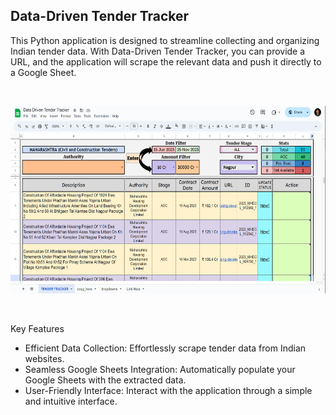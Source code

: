 ## Data-Driven Tender Tracker

This Python application is designed to streamline collecting and organizing Indian tender data. With Data-Driven Tender Tracker, you can provide a URL, and the application will scrape the relevant data and push it directly to a Google Sheet.

<br/>
<p align="center">
<a href="https://www.linkedin.com/in/asad-21042001-ahsan/" target="_blank">
<img src="./static/images/Interactive Dashboard.png" width="600" height="300" alt="Simple and Intuitive Dashboard for Tender lead Storage and Access">
</a>
</p>
<br/>

Key Features

- Efficient Data Collection: Effortlessly scrape tender data from Indian websites.
- Seamless Google Sheets Integration: Automatically populate your Google Sheets with the extracted data.
- User-Friendly Interface: Interact with the application through a simple and intuitive interface.
